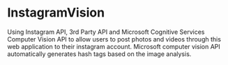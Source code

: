 # InstagramVision
Using Instagram API, 3rd Party API and Microsoft Cognitive Services Computer Vision API to allow users to post photos and videos through this web application to their instagram account. Microsoft computer vision API automatically generates hash tags based on the image analysis.
